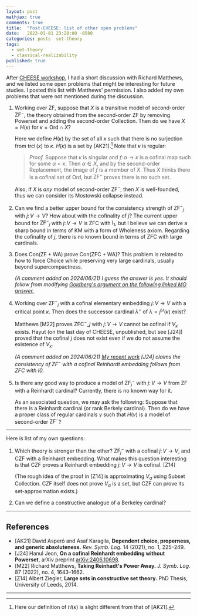 ```yaml
---
layout: post
mathjax: true
comments: true
title:  "Post-CHEESE: list of other open problems"
date:   2023-01-01 23:20:00 -0500
categories: posts  set-theory
tags: 
  - set-theory
  - classical-realizability
published: true
---
```


After [CHEESE workshop](http://karagila.org/cheese/), I had a short discussion with Richard Matthews, and we listed some open problems that might be interesting for future studies. I posted this list with Matthews' permission. I also added my own problems that were not mentioned during the discussion.

1. Working over $\mathsf{ZF}$, suppose that $X$ is a transitive model of second-order $\mathsf{ZF}^-$, the theory obtained from the second-order $\mathsf{ZF}$ by removing Powerset and adding the second-order Collection. Then do we have $X=H(\kappa)$ for $\kappa=\mathrm{Ord}\cap X$?
   
   Here we define $H(\kappa)$ by the set of all $x$ such that there is no surjection from $\operatorname{trcl}(x)$ to $\kappa$. $H(\kappa)$ is a set by [AK21].[^1] Note that $\kappa$ is regular:
  
   > *Proof.* Suppose that $\kappa$ is singular and $f\colon \alpha\to\kappa$ is a cofinal map such for some $\alpha<\kappa$. Then $\alpha\in X$, and by the second-order Replacement, the image of $f$ is a member of $X$. Thus $X$ thinks there is a cofinal set of $\mathrm{Ord}$, but $\mathsf{ZF^-}$ proves there is no such set. 
   
   Also, if $X$ is *any* model of second-order $\mathsf{ZF}^-$, then $X$ is well-founded, thus we can consider its Mostowski collapse instead.

1. Can we find a better upper bound for the consistency strength of $\mathsf{ZF^-}_j$ with $j\colon V\to V$? How about with the cofinality of $j$? The current upper bound for $\mathsf{ZF^-}_j$ with $j\colon V\to V$ is $\mathsf{ZFC}$ with $\mathrm{I}_1$, but I believe we can derive a sharp bound in terms of $\mathsf{KM}$ with a form of Wholeness axiom. Regarding the cofinality of $j$, there is no known bound in terms of $\mathsf{ZFC}$ with large cardinals. 

1. Does $\mathsf{Con(ZF+WA)}$ prove $\mathsf{Con(ZFC+WA)}$?
   This problem is related to how to force Choice while preserving very large cardinals, usually beyond supercompactness.
   
   *(A comment added on 2024/06/21) I guess the answer is yes. It should follow from modifying [Goldberg's argument on the following linked MO answer.](https://mathoverflow.net/a/438413/48041)*

1. Working over $\mathsf{ZF^-}_j$ with a cofinal elementary embedding $j\colon V\to V$ with a critical point $\kappa$. Then does the successor cardinal $\lambda^+$ of $\lambda=j^\omega(\kappa)$ exist?
   
   Matthews [M22] proves $\mathsf{ZFC}^-\_j$ with $j\colon V\to V$ cannot be cofinal if $V_\kappa$ exists. Hayut (on the last day of CHEESE, unpublished, but see [J24]) proved that the cofinal $j$ does not exist even if we do not assume the existence of $V_\kappa$.
   
   *(A comment added on 2024/06/21) [My recent work](https://arxiv.org/abs/2406.10698) [J24] claims the consistency of $\mathsf{ZF}^-$ with a cofinal Reinhardt embedding follows from $\mathsf{ZFC}$ with I0.*

1. Is there any good way to produce a model of $\mathsf{ZF}^-_j$ with $j\colon V\to V$ from $\mathsf{ZF}$ with a Reinhardt cardinal? Currently, there is no known way for it.
   
   As an associated question, we may ask the following: Suppose that there is a Reinhardt cardinal (or rank Berkely cardinal). Then do we have a proper class of regular cardinals $\gamma$ such that $H(\gamma)$ is a model of second-order $\mathsf{ZF^-}$?

----

Here is list of my own questions:

1. Which theory is stronger than the other? $\mathsf{ZF}^-_j$ with a cofinal $j\colon V\to V$, and $\mathsf{CZF}$ with a Reinhardt embedding. What makes this question interesting is that $\mathsf{CZF}$ proves a Reinhardt embedding $j\colon V\to V$ is cofinal. [Z14]
   
   (The rough idea of the proof in [Z14] is approximating $V_\alpha$ using Subset Collection. $\mathsf{CZF}$ itself does not prove $V_\alpha$ is a set, but $\mathsf{CZF}$ can prove its set-approximation exists.)

1. Can we define a constructive analogue of a Berkeley cardinal?

----

## References

* [AK21] David Asperó and Asaf Karagila, **Dependent choice, properness, and generic absoluteness.** *Rev. Symb. Log.* 14 (2021), no. 1, 225–249.
* [J24] Hanul Jeon, **On a cofinal Reinhardt embedding without Powerset**, arXiv preprint [arXiv:2406.10698](https://arxiv.org/abs/2406.10698).
* [M22] Richard Matthews, **Taking Reinhadt's Power Away.** *J. Symb. Log.* 87 (2022), no. 4, 1643–1662.
* [Z14] Albert Ziegler, **Large sets in constructive set theory.** PhD Thesis, University of Leeds, 2014.

----

[^1]: Here our definition of $H(\kappa)$ is slight different from that of [AK21].